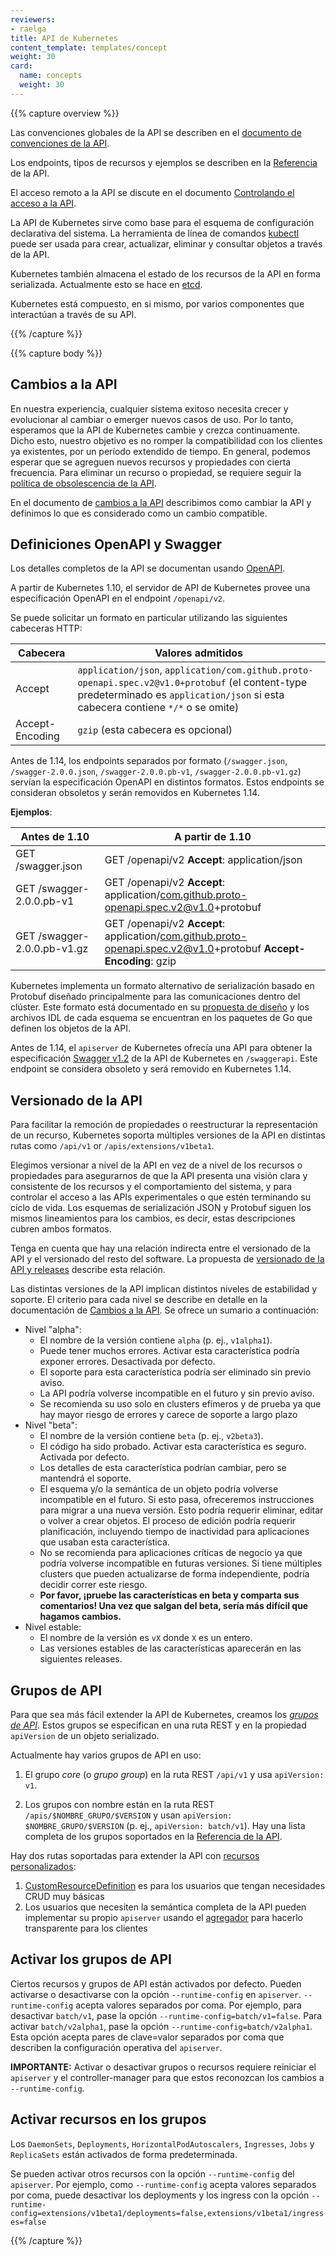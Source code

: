 ```yaml
---
reviewers:
- raelga
title: API de Kubernetes
content_template: templates/concept
weight: 30
card: 
  name: concepts
  weight: 30
---
```


{{% capture overview %}}

Las convenciones globales de la API se describen en el [documento de convenciones de la API](https://git.k8s.io/community/contributors/devel/sig-architecture/api-conventions.md).

Los endpoints, tipos de recursos y ejemplos se describen en la [Referencia](/es/docs/reference) de la API.

El acceso remoto a la API se discute en el documento [Controlando el acceso a la API](/docs/reference/access-authn-authz/controlling-access/).

La API de Kubernetes sirve como base para el esquema de configuración declarativa del sistema. La herramienta de
línea de comandos [kubectl](/docs/reference/kubectl/overview/) puede ser usada para crear, actualizar, eliminar y consultar objetos a través de la API.

Kubernetes también almacena el estado de los recursos de la API en forma serializada. Actualmente esto se hace en [etcd](https://coreos.com/docs/distributed-configuration/getting-started-with-etcd/).

Kubernetes está compuesto, en si mismo, por varios componentes que interactúan a través de su API.

{{% /capture %}}


{{% capture body %}}

## Cambios a la API

En nuestra experiencia, cualquier sistema exitoso necesita crecer y evolucionar al cambiar o emerger nuevos casos de uso. Por lo tanto, esperamos que la API de Kubernetes cambie y crezca continuamente. Dicho esto, nuestro objetivo es no romper la compatibilidad con los clientes ya existentes, por un período extendido de tiempo. En general, podemos esperar que se agreguen nuevos recursos y propiedades con cierta frecuencia. Para eliminar un recurso o propiedad, se requiere seguir la [política de obsolescencia de la API](/docs/reference/using-api/deprecation-policy/).

En el documento de [cambios a la API](https://git.k8s.io/community/contributors/devel/sig-architecture/api_changes.md) describimos como cambiar la API y definimos lo que es considerado como un cambio compatible.

## Definiciones OpenAPI y Swagger

Los detalles completos de la API se documentan usando [OpenAPI](https://www.openapis.org/).

A partir de Kubernetes 1.10, el servidor de API de Kubernetes provee una especificación OpenAPI en el endpoint  `/openapi/v2`.

Se puede solicitar un formato en particular utilizando las siguientes cabeceras HTTP:

| Cabecera        | Valores admitidos                                                                                                                                                                  |
| --------------- | ---------------------------------------------------------------------------------------------------------------------------------------------------------------------------------- |
| Accept          | `application/json`, `application/com.github.proto-openapi.spec.v2@v1.0+protobuf` (el content-type predeterminado es `application/json` si esta cabecera contiene `*/*` o se omite) |
| Accept-Encoding | `gzip` (esta cabecera es opcional)                                                                                                                                                 |

Antes de 1.14, los endpoints separados por formato (`/swagger.json`, `/swagger-2.0.0.json`, `/swagger-2.0.0.pb-v1`, `/swagger-2.0.0.pb-v1.gz`)
servían la especificación OpenAPI en distintos formatos. Estos endpoints se consideran obsoletos y serán removidos en Kubernetes 1.14.

**Ejemplos**:

| Antes de 1.10               | A partir de 1.10                                                                                                 |
| --------------------------- | ---------------------------------------------------------------------------------------------------------------- |
| GET /swagger.json           | GET /openapi/v2 **Accept**: application/json                                                                     |
| GET /swagger-2.0.0.pb-v1    | GET /openapi/v2 **Accept**: application/com.github.proto-openapi.spec.v2@v1.0+protobuf                           |
| GET /swagger-2.0.0.pb-v1.gz | GET /openapi/v2 **Accept**: application/com.github.proto-openapi.spec.v2@v1.0+protobuf **Accept-Encoding**: gzip |

Kubernetes implementa un formato alternativo de serialización basado en Protobuf diseñado principalmente para las comunicaciones dentro del clúster. Este formato está documentado en su [propuesta de diseño](https://github.com/kubernetes/community/blob/master/contributors/design-proposals/api-machinery/protobuf.md) y los archivos IDL de cada esquema se encuentran en los paquetes de Go que definen los objetos de la API.

Antes de 1.14, el `apiserver` de Kubernetes ofrecía una API para obtener la especificación [Swagger v1.2](http://swagger.io/) de la API de Kubernetes en `/swaggerapi`. Este endpoint se considera obsoleto y será removido en Kubernetes 1.14.

## Versionado de la API

Para facilitar la remoción de propiedades o reestructurar la representación de un recurso, Kubernetes soporta múltiples versiones de la API en distintas rutas como `/api/v1` or `/apis/extensions/v1beta1`.

Elegimos versionar a nivel de la API en vez de a nivel de los recursos o propiedades para asegurarnos de que la API presenta una visión clara y consistente de los recursos y el comportamiento del sistema, y para controlar el acceso a las APIs experimentales o que estén terminando su ciclo de vida. Los esquemas de serialización JSON y Protobuf siguen los mismos lineamientos para los cambios, es decir, estas descripciones cubren ambos formatos.

Tenga en cuenta que hay una relación indirecta entre el versionado de la API y el versionado del resto del software. La propuesta de [versionado de la API y releases](https://git.k8s.io/community/contributors/design-proposals/release/versioning.md) describe esta relación.

Las distintas versiones de la API implican distintos niveles de estabilidad y soporte. El criterio para cada nivel se describe en detalle en la documentación de [Cambios a la API](https://git.k8s.io/community/contributors/devel/sig-architecture/api_changes.md#alpha-beta-and-stable-versions). Se ofrece un sumario a continuación:

- Nivel "alpha":
  - El nombre de la versión contiene `alpha` (p. ej., `v1alpha1`).
  - Puede tener muchos errores. Activar esta característica podría exponer errores. Desactivada por defecto.
  - El soporte para esta característica podría ser eliminado sin previo aviso.
  - La API podría volverse incompatible en el futuro y sin previo aviso.
  - Se recomienda su uso solo en clusters efímeros y de prueba ya que hay mayor riesgo de errores y carece de soporte a largo plazo
- Nivel "beta":
  - El nombre de la versión contiene `beta` (p. ej., `v2beta3`).
  - El código ha sido probado. Activar esta característica es seguro. Activada por defecto.
  - Los detalles de esta característica podrían cambiar, pero se mantendrá el soporte.
  - El esquema y/o la semántica de un objeto podría volverse incompatible en el futuro. Si esto pasa, ofreceremos instrucciones para migrar a una nueva versión. Esto podría requerir eliminar, editar o volver a crear objetos. El proceso de edición podría requerir planificación, incluyendo tiempo de inactividad para aplicaciones que usaban esta característica.
  - No se recomienda para aplicaciones críticas de negocio ya que podría volverse incompatible en futuras versiones. Si tiene múltiples clusters que pueden actualizarse de forma independiente, podría decidir correr este riesgo.
  - **Por favor, ¡pruebe las características en beta y comparta sus comentarios! Una vez que salgan del beta, sería más difícil que hagamos cambios.**
- Nivel estable:
  - El nombre de la versión es `vX` donde `X` es un entero.
  - Las versiones estables de las características aparecerán en las siguientes releases.

## Grupos de API

Para que sea más fácil extender la API de Kubernetes, creamos los [*grupos de API*](https://git.k8s.io/community/contributors/design-proposals/api-machinery/api-group.md).
Estos grupos se especifican en una ruta REST y en la propiedad `apiVersion` de un objeto serializado.

Actualmente hay varios grupos de API en uso:

1. El grupo *core* (o *grupo group*) en la ruta REST `/api/v1` y usa `apiVersion: v1`.

2. Los grupos con nombre están en la ruta REST `/apis/$NOMBRE_GRUPO/$VERSION` y usan `apiVersion: $NOMBRE_GRUPO/$VERSION`
   (p. ej., `apiVersion: batch/v1`).  Hay una lista completa de los grupos soportados en la [Referencia de la API](/es/docs/reference/).


Hay dos rutas soportadas para extender la API con [recursos personalizados](/docs/concepts/api-extension/custom-resources/):

1. [CustomResourceDefinition](/docs/tasks/access-kubernetes-api/extend-api-custom-resource-definitions/)
   es para los usuarios que tengan necesidades CRUD muy básicas
2. Los usuarios que necesiten la semántica completa de la API pueden implementar su propio `apiserver`
   usando el [agregador](/docs/tasks/access-kubernetes-api/configure-aggregation-layer/) para hacerlo
   transparente para los clientes

## Activar los grupos de API

Ciertos recursos y grupos de API están activados por defecto. Pueden activarse o desactivarse con la opción `--runtime-config` en `apiserver`. `--runtime-config` acepta valores separados por coma. Por ejemplo, para desactivar `batch/v1`, pase la opción
`--runtime-config=batch/v1=false`. Para activar `batch/v2alpha1`, pase la opción `--runtime-config=batch/v2alpha1`.
Esta opción acepta pares de clave=valor separados por coma que describen la configuración operativa del `apiserver`.

**IMPORTANTE:** Activar o desactivar grupos o recursos requiere reiniciar el `apiserver` y el controller-manager para que estos reconozcan los cambios a `--runtime-config`.

## Activar recursos en los grupos

Los `DaemonSets`, `Deployments`, `HorizontalPodAutoscalers`, `Ingresses`, `Jobs` y `ReplicaSets` están activados de forma predeterminada.

Se pueden activar otros recursos con la opción `--runtime-config` del `apiserver`. Por ejemplo, como `--runtime-config` acepta valores separados por coma, puede desactivar los deployments y los ingress con la opción
`--runtime-config=extensions/v1beta1/deployments=false,extensions/v1beta1/ingresses=false`

{{% /capture %}}
